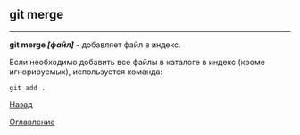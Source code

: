 ## git merge
---
**git merge *[файл]*** - добавляет файл в индекс.

Если необходимо добавить все файлы в каталоге в индекс (кроме игнорируемых), используется команда:


```bash=
git add .
``` 



[Назад](./checkout.md)

[Оглавление](./readme.md)